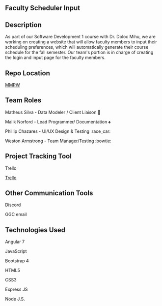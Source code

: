 ## Faculty Scheduler Input  

 

## Description 

 

As part of our Software Development 1 course with Dr. Doloc Mihu, we are working on creating a website that will allow faculty members to input their scheduling preferences, which will automatically generate their course schedule for the fall semester. Our team's portion is in charge of creating the login and input page for the faculty members.  

 

## Repo Location 

 

[MMPW](https://github.com/GGC-SD/MMPW) 

 

## Team Roles 

 

Matheus Silva - Data Modeler / Client Liaison :new_moon_with_face: 

Malik Norford - Lead Programmer/ Documentation :spades: 

Phillip Chazares - UI/UX Design & Testing :race_car: 

Weston Armstrong - Team Manager/Testing :bowtie: 

 

## Project Tracking Tool 

 

Trello 

[Trello](https://trello.com/b/8kwxA0Xg/mmpw-inc-project) 

 

## Other Communication Tools 

 

Discord 

GGC email 

 

## Technologies Used 

Angular 7 

JavaScript 

Bootstrap 4 

HTML5 

CSS3 

Express JS 

Node J.S. 